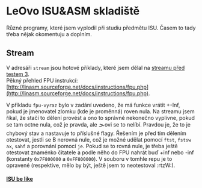 # LeOvo ISU&ASM skladiště
Různé programy, které jsem vyplodil při studiu předmětu ISU. Časem to tady třeba nějak okomentuju a doplním.

## Stream
V adresáři `stream` jsou hotové příklady, které jsem dělal na [streamu před testem 3](https://www.youtube.com/watch?v=WOegtgYE7X8). \
Pěkný přehled FPU instrukcí: [http://linasm.sourceforge.net/docs/instructions/fpu.php](http://linasm.sourceforge.net/docs/instructions/fpu.php).

V příkladu `fpu-vyraz` bylo v zadání uvedeno, že má funkce vrátit +-Inf, pokud je jmenovatel zlomku (kde je proměnná) roven nula. Na streamu jsem říkal, že stačí to dělení provést a ono to správné nekonečno vyplivne, pokud se tam octne nula, což je pravda, ale 🌫️ovi se to nelíbí. Pravdou je, že to je chybový stav a nastavuje to příslušné flagy. Řešením je před tím dělením otestovat, jestli se B nerovná nule, což je možné udělat pomocí `ftst`, `fstsw ax`, `sahf` a porovnání pomocí `je`. Pokud se to rovná nule, je třeba ještě otestovat znaménko čitatele a podle něho do FPU nahrát buď +inf nebo -inf (konstanty `0x7F800000` a `0xFF800000`). V souboru v tomhle repu je to opravené (respektive, mělo by být, ještě jsem to neotestoval :rtzW:).

#### [ISU be like](https://www.youtube.com/watch?v=MUpknhU0mgM)
